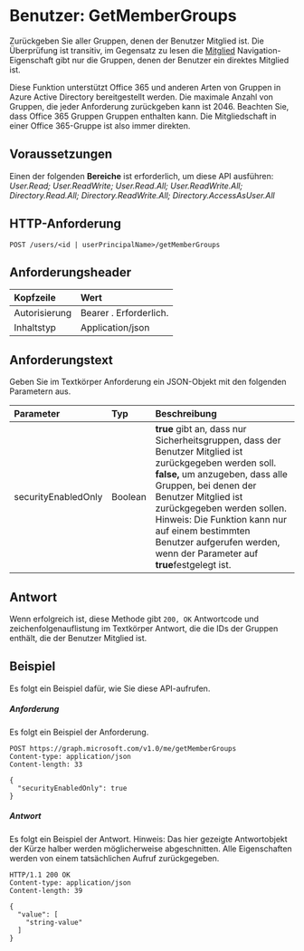 # <a name="user-getmembergroups"></a>Benutzer: GetMemberGroups
Zurückgeben Sie aller Gruppen, denen der Benutzer Mitglied ist. Die Überprüfung ist transitiv, im Gegensatz zu lesen die [Mitglied](../api/user_list_memberof.md) Navigation-Eigenschaft gibt nur die Gruppen, denen der Benutzer ein direktes Mitglied ist.

Diese Funktion unterstützt Office 365 und anderen Arten von Gruppen in Azure Active Directory bereitgestellt werden. Die maximale Anzahl von Gruppen, die jeder Anforderung zurückgeben kann ist 2046. Beachten Sie, dass Office 365 Gruppen Gruppen enthalten kann. Die Mitgliedschaft in einer Office 365-Gruppe ist also immer direkten.

## <a name="prerequisites"></a>Voraussetzungen
Einen der folgenden **Bereiche** ist erforderlich, um diese API ausführen: *User.Read; User.ReadWrite; User.Read.All; User.ReadWrite.All; Directory.Read.All; Directory.ReadWrite.All; Directory.AccessAsUser.All*
## <a name="http-request"></a>HTTP-Anforderung
<!-- { "blockType": "ignored" } -->
```http
POST /users/<id | userPrincipalName>/getMemberGroups
```
## <a name="request-headers"></a>Anforderungsheader
| Kopfzeile       | Wert |
|:---------------|:--------|
| Autorisierung  | Bearer <token>. Erforderlich.  |
| Inhaltstyp  | Application/json  |

## <a name="request-body"></a>Anforderungstext
Geben Sie im Textkörper Anforderung ein JSON-Objekt mit den folgenden Parametern aus.

| Parameter    | Typ   |Beschreibung|
|:---------------|:--------|:----------|
|securityEnabledOnly|Boolean|**true** gibt an, dass nur Sicherheitsgruppen, dass der Benutzer Mitglied ist zurückgegeben werden soll. **false,** um anzugeben, dass alle Gruppen, bei denen der Benutzer Mitglied ist zurückgegeben werden sollen. Hinweis: Die Funktion kann nur auf einem bestimmten Benutzer aufgerufen werden, wenn der Parameter auf **true**festgelegt ist.|

## <a name="response"></a>Antwort
Wenn erfolgreich ist, diese Methode gibt `200, OK` Antwortcode und zeichenfolgenauflistung im Textkörper Antwort, die die IDs der Gruppen enthält, die der Benutzer Mitglied ist.

## <a name="example"></a>Beispiel
Es folgt ein Beispiel dafür, wie Sie diese API-aufrufen.
##### <a name="request"></a>Anforderung
Es folgt ein Beispiel der Anforderung.
<!-- {
  "blockType": "request",
  "name": "user_getmembergroups"
}-->
```http
POST https://graph.microsoft.com/v1.0/me/getMemberGroups
Content-type: application/json
Content-length: 33

{
  "securityEnabledOnly": true
}
```

##### <a name="response"></a>Antwort
Es folgt ein Beispiel der Antwort. Hinweis: Das hier gezeigte Antwortobjekt der Kürze halber werden möglicherweise abgeschnitten. Alle Eigenschaften werden von einem tatsächlichen Aufruf zurückgegeben.
<!-- {
  "blockType": "response",
  "truncated": true,
  "@odata.type": "string",
  "isCollection": true
} -->
```http
HTTP/1.1 200 OK
Content-type: application/json
Content-length: 39

{
  "value": [
    "string-value"
  ]
}
```

<!-- uuid: 8fcb5dbc-d5aa-4681-8e31-b001d5168d79
2015-10-25 14:57:30 UTC -->
<!-- {
  "type": "#page.annotation",
  "description": "user: getMemberGroups",
  "keywords": "",
  "section": "documentation",
  "tocPath": ""
}-->
